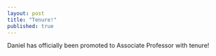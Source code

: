 ```yaml
---
layout: post
title: "Tenure!"
published: true
---
```


Daniel has officially been promoted to Associate Professor with tenure!
